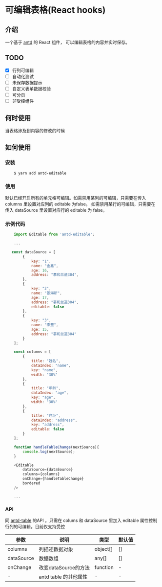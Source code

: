 # 可编辑表格(React hooks)

## 介绍
一个基于 [antd](https://ant.design/index-cn) 的 React 组件， 可以编辑表格的内容并实时保存。

## TODO

- [x] 行列可编辑  
- [ ] 自动化测试
- [ ] 未保存数据提示
- [ ] 自定义表单数据校验
- [ ] 可分页
- [ ] 非受控组件

## 何时使用
当表格涉及到内容的修改的时候

## 如何使用

### 安装
```
    $ yarn add antd-editable
```
### 使用

默认已经开启所有的单元格可编辑。如需禁用某列的可编辑，只需要在传入 columns 里设置对应列的 editable 为false。 如需禁用某行的可编辑，只需要在传入 dataSource 里设置对应行的 editable 为 false。

### 示例代码
```js
    import Editable from 'antd-editable';

    ...

   const dataSource = [
        {
            key: "1",
            name: "金鑫",
            age: 16,
            address: "慕和兰道304",
        },
        {
            key: "2",
            name: "张海新",
            age: 17,
            address: "慕和兰道304",
            editable: false
        },
        {
            key: "3",
            name: "李鳌",
            age: 15,
            address: "慕和兰道304"
        }
    ];

    const columns = [
        {
            title: "姓名",
            dataIndex: "name",
            key: "name",
            width: "30%"
        },
        {
            title: "年龄",
            dataIndex: "age",
            key: "age",
            width: "30%"
        },
        {
            title: "住址",
            dataIndex: "address",
            key: "address",
            editable: false
        }
    ];

    function handleTableChange(nextSource){
        console.log(nextSource);
    }

    <Editable 
        dataSource={dataSource} 
        columns={columns} 
        onChange={handleTableChange}
        bordered 
    />

    ...
```

### API

同 [antd-table](https://ant.design/components/table-cn/) 的API 。只需在 colums 和 dataSource 里加入 editable 属性控制行列的可编辑。目前仅支持受控
<table>
    <thead>
        <tr>
            <th>
                参数
            </th>
            <th>
                说明
            </th>
            <th>
                类型
            </th>
            <th>
                默认值
            </th>                                    
        </tr>
    </thead>
    <tbody>
          <tr>
            <td>
                columns
            </td>
            <td>
                列描述数据对象
            </td> 
            <td>
                object[]
            </td>  
            <td>
                []
            </td>                 
        </tr>    
          <tr>
            <td>
                dataSource
            </td>
            <td>
                数据数组
            </td> 
            <td>
                any[]
            </td>  
            <td>
                []
            </td>                 
        </tr>    
         <tr>
            <td>
                onChange
            </td>
            <td>
                改变dataSource的方法
            </td> 
            <td>
                function
            </td>  
            <td>
                -
            </td>                 
        </tr>   
        <tr>
            <td>
                -
            </td>
            <td>
                antd table 的其他属性
            </td>  
            <td>
                -
            </td>     
            <td>
                -
            </td>            
        </tr>
    </tbody>
</table>